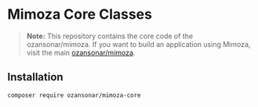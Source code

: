 # Mimoza Core Classes

> **Note:** This repository contains the core code of the ozansonar/mimoza. If you want to build an application using Mimoza, visit the main [ozansonar/mimoza](https://github.com/ozansonar/mimoza).

## Installation
``composer require ozansonar/mimoza-core``
